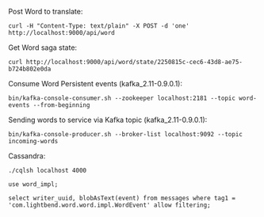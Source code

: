 

Post Word to translate:
```
curl -H "Content-Type: text/plain" -X POST -d 'one' http://localhost:9000/api/word 
```

Get Word saga state:
```
curl http://localhost:9000/api/word/state/2250815c-cec6-43d8-ae75-b724b802e0da
```

Consume Word Persistent events (kafka_2.11-0.9.0.1):
```
bin/kafka-console-consumer.sh --zookeeper localhost:2181 --topic word-events --from-beginning
```

Sending words to service via Kafka topic (kafka_2.11-0.9.0.1): 
```
bin/kafka-console-producer.sh --broker-list localhost:9092 --topic incoming-words
```

Cassandra:
```
./cqlsh localhost 4000

use word_impl;

select writer_uuid, blobAsText(event) from messages where tag1 = 'com.lightbend.word.word.impl.WordEvent' allow filtering;
```